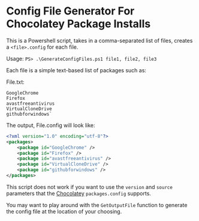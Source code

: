 Config File Generator For Chocolatey Package Installs
=====================================================

This is a Powershell script, takes in a comma-separated list of files, creates a `<file>.config` for each file.


Usage:
`PS> .\GenerateConfigFiles.ps1 file1, file2, file3`


Each file is a simple text-based list of packages such as: 

File.txt:
```
GoogleChrome
Firefox
avastfreeantivirus
VirtualCloneDrive
githubforwindows`
```

	
The output, File.config will look like:
```xml
<?xml version="1.0" encoding="utf-8"?>
<packages>
	<package id="GoogleChrome" />
	<package id="Firefox" />
	<package id="avastfreeantivirus" />
	<package id="VirtualCloneDrive" />
	<package id="githubforwindows" />
</packages>
```

This script does not work if you want to use the `version` and `source` parameters that the [Chocolatey](https://github.com/chocolatey/chocolatey/wiki/CommandsInstall) `packages.config` supports.

You may want to play around with the `GetOutputFile` function to generate the config file at the location of your choosing.